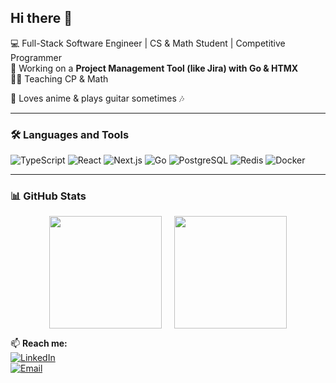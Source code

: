 ## Hi there 👋  

💻 Full-Stack Software Engineer | CS & Math Student | Competitive Programmer  
🚀 Working on a **Project Management Tool (like Jira) with Go & HTMX**  
🧑‍🏫 Teaching CP & Math

🎸 Loves anime & plays guitar sometimes 🎶  

---

### 🛠️ Languages and Tools  
![TypeScript](https://img.shields.io/badge/-TypeScript-3178C6?style=flat&logo=typescript&logoColor=white)
![React](https://img.shields.io/badge/-React-61DAFB?style=flat&logo=react&logoColor=white)
![Next.js](https://img.shields.io/badge/-Next.js-000000?style=flat&logo=next.js&logoColor=white)
![Go](https://img.shields.io/badge/-Go-00ADD8?style=flat&logo=go&logoColor=white)
![PostgreSQL](https://img.shields.io/badge/-PostgreSQL-4169E1?style=flat&logo=postgresql&logoColor=white)
![Redis](https://img.shields.io/badge/-Redis-DC382D?style=flat&logo=redis&logoColor=white)
![Docker](https://img.shields.io/badge/-Docker-2496ED?style=flat&logo=docker&logoColor=white)

---

### 📊 GitHub Stats  

<div style="display: flex;justify-content: center; align-items: center; gap: 20px;" >
  <a href="https://github.com/ahnaf-asif">
    <img height="180px" src="https://github-readme-stats.vercel.app/api?username=ahnaf-asif&show_icons=true&theme=radical"/>
  </a>
  <a href="https://github.com/ahnaf-asif">
    <img height="180px" src="https://github-readme-stats.vercel.app/api/top-langs/?username=ahnaf-asif&layout=compact&theme=radical"/>
  </a>
</div>

📫 **Reach me:**  
[![LinkedIn](https://img.shields.io/badge/-LinkedIn-0077B5?style=flat&logo=linkedin&logoColor=white)](https://www.linkedin.com/in/ahnafasif)  
[![Email](https://img.shields.io/badge/-Email-D14836?style=flat&logo=gmail&logoColor=white)](mailto:ahnafshahriar92@gmail.com)
